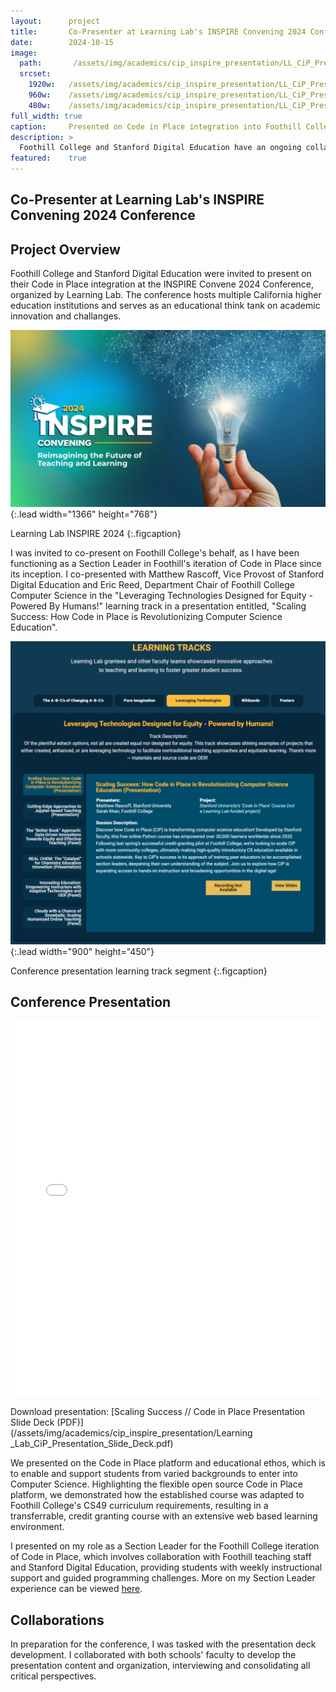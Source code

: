 ```yaml
---
layout:      project
title:       Co-Presenter at Learning Lab's INSPIRE Convening 2024 Conference
date:        2024-10-15
image:
  path:       /assets/img/academics/cip_inspire_presentation/LL_CiP_Presentation_p1_1920w.png
  srcset:
    1920w:   /assets/img/academics/cip_inspire_presentation/LL_CiP_Presentation_p1_1920w.png
    960w:    /assets/img/academics/cip_inspire_presentation/LL_CiP_Presentation_p1_960w.png
    480w:    /assets/img/academics/cip_inspire_presentation/LL_CiP_Presentation_p1_480w.png
full_width: true
caption:     Presented on Code in Place integration into Foothill College's CS49 Course at Learning Lab's INSPIRE Convening 2024 Conference
description: >
  Foothill College and Stanford Digital Education have an ongoing collaboration of integrating the extensive Code in Place educational platform into Foothill College's introductory CS49 course.  In support of this effort as a Section Leader, I presented at Learning Lab's INSPIRE Convening 2024 Conference on those efforts and the innovative academic impact they've had in enabling students to enter into the Computer Science field. 
featured:    true
---
```


## Co-Presenter at Learning Lab's INSPIRE Convening 2024 Conference

## Project Overview
Foothill College and Stanford Digital Education were invited to present on their Code in Place integration at the INSPIRE Convene 2024 Conference, organized by Learning Lab.  The conference hosts multiple California higher education institutions and serves as an educational think tank on academic innovation and challanges.  

![Conference graphic](/assets/img/academics/cip_inspire_presentation/INSPIRE-banner_1366w768h.jpg){:.lead width="1366" height="768"}

Learning Lab INSPIRE 2024 
{:.figcaption}

I was invited to co-present on Foothill College's behalf, as I have been functioning as a Section Leader in Foothill's iteration of Code in Place since its inception. I co-presented with Matthew Rascoff, Vice Provost of Stanford Digital Education and Eric Reed, Department Chair of Foothill College Computer Science in the "Leveraging Technologies Designed for Equity - Powered By Humans!" learning track in a presentation entitled, "Scaling Success: How Code in Place is Revolutionizing Computer Science Education".  

![Conference presentation learning track segment](/assets/img/academics/cip_inspire_presentation/presentation_conferenceTrack_1037w997h.png){:.lead width="900" height="450"}

Conference presentation learning track segment 
{:.figcaption}

## Conference Presentation

<iframe src="/assets/img/academics/cip_inspire_presentation/Learning _Lab_CiP_Presentation_Slide_Deck.pdf" width="100%" height="600px" style="border: none;"></iframe>

Download presentation: [Scaling Success // Code in Place Presentation Slide Deck (PDF)](/assets/img/academics/cip_inspire_presentation/Learning _Lab_CiP_Presentation_Slide_Deck.pdf)

We presented on the Code in Place platform and educational ethos, which is to enable and support students from varied backgrounds to enter into Computer Science.  Highlighting the flexible open source Code in Place platform, we demonstrated how the established course was adapted to Foothill College's CS49 curriculum requirements, resulting in a transferrable, credit granting course with an extensive web based learning environment.  

I presented on my role as a Section Leader for the Foothill College iteration of Code in Place, which involves collaboration with Foothill teaching staff and Stanford Digital Education, providing students with weekly instructional support and guided programming challenges.  More on my Section Leader experience can be viewed [here](https://sarahkhan.io/volunteer/cs49_cip/).

## Collaborations

In preparation for the conference, I was tasked with the presentation deck development.  I collaborated with both schools' faculty to develop the presentation content and organization, interviewing and consolidating all critical perspectives. 

